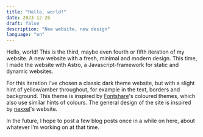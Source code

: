 ```yaml
---
title: "Hello, world!"
date: 2023-12-26
draft: false
description: "New website, new design"
language: "en"
---
```


Hello, world! This is the third, maybe even fourth or fifth iteration
of my website. A new website with a fresh, minimal and modern design.
This time, I made the website with Astro, a Javascript-framework for static and dynamic websites.

For this iteration I’ve chosen a classic dark theme website, but with a slight
hint of yellow/amber throughout, for example in the text, borders and background.
This theme is inspired by [Fontshare](https://fontshare.com/)'s coloured themes,
which also use similar hints of colours. The general design of the site is
inspired by [nexxel](https://nexxel.dev/)'s website.

In the future, I hope to post a few blog posts once in a while on here, about
whatever I’m working on at that time.
